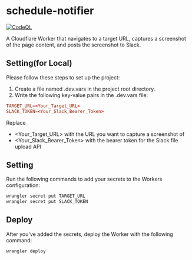 # schedule-notifier

[![CodeQL](https://github.com/blck-snwmn/schedule-notifier/actions/workflows/github-code-scanning/codeql/badge.svg)](https://github.com/blck-snwmn/schedule-notifier/actions/workflows/github-code-scanning/codeql)

A Cloudflare Worker that navigates to a target URL, captures a screenshot of the
page content, and posts the screenshot to Slack.

## Setting(for Local)

Please follow these steps to set up the project:

1. Create a file named .dev.vars in the project root directory.
2. Write the following key-value pairs in the .dev.vars file:

```toml
TARGET_URL=<Your_Target_URL>
SLACK_TOKEN=<Your_Slack_Bearer_Token>
```

Replace

- <Your_Target_URL> with the URL you want to capture a screenshot of
- <Your_Slack_Bearer_Token> with the bearer token for the Slack file upload API

## Setting

Run the following commands to add your secrets to the Workers configuration:

```bash
wrangler secret put TARGET_URL
wrangler secret put SLACK_TOKEN
```

## Deploy

After you've added the secrets, deploy the Worker with the following command:

```bash
wrangler deploy
```
